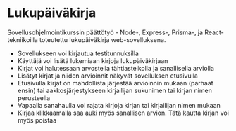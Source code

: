 # Lukupäiväkirja

Sovellusohjelmointikurssin päättötyö - Node-, Express-, Prisma-, ja React-tekniikoilla toteutettu lukupäiväkirja web-sovelluksena.

- Sovellukseen voi kirjautua testitunnuksilla
- Käyttäjä voi lisätä lukemiaan kirjoja lukupäiväkirjaan
- Kirjat voi halutessaan arvostella tähtiasteikolla ja sanallisella arviolla
- Lisätyt kirjat ja niiden arvioinnit näkyvät sovelluksen etusivulla
- Etusivulla kirjat on mahdollista järjestää arvioinnin mukaan (parhaat ensin) tai aakkosjärjestykseen kirjailijan sukunimen tai kirjan nimen perusteella
- Vapaalla sanahaulla voi rajata kirjoja kirjan tai kirjailijan nimen mukaan
- Kirjaa klikkaamalla saa auki myös sanallisen arvion. Tätä kautta kirjan voi myös poistaa

